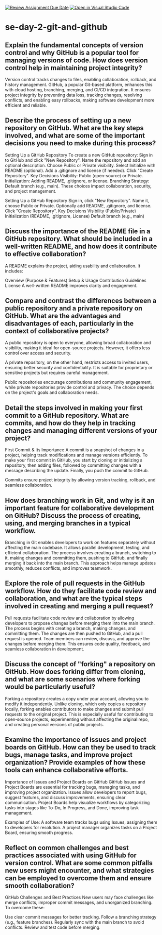 [![Review Assignment Due Date](https://classroom.github.com/assets/deadline-readme-button-22041afd0340ce965d47ae6ef1cefeee28c7c493a6346c4f15d667ab976d596c.svg)](https://classroom.github.com/a/8wgCKhpZ)
[![Open in Visual Studio Code](https://classroom.github.com/assets/open-in-vscode-2e0aaae1b6195c2367325f4f02e2d04e9abb55f0b24a779b69b11b9e10269abc.svg)](https://classroom.github.com/online_ide?assignment_repo_id=18579384&assignment_repo_type=AssignmentRepo)
# se-day-2-git-and-github
## Explain the fundamental concepts of version control and why GitHub is a popular tool for managing versions of code. How does version control help in maintaining project integrity?
Version control tracks changes to files, enabling collaboration, rollback, and history management. GitHub, a popular Git-based platform, enhances this with cloud hosting, branching, merging, and CI/CD integration. It ensures project integrity by preventing data loss, tracking changes, resolving conflicts, and enabling easy rollbacks, making software development more efficient and reliable.

## Describe the process of setting up a new repository on GitHub. What are the key steps involved, and what are some of the important decisions you need to make during this process?
Setting Up a GitHub Repository
To create a new GitHub repository:
Sign in to GitHub and click "New Repository".
Name the repository and add an optional description.
Choose Public or Private visibility.
Select Initialize with README (optional).
Add a .gitignore and license (if needed).
Click "Create Repository".
Key Decisions
Visibility: Public (open-source) or Private.
Initialization: Adding README, .gitignore, or license.
Branching Strategy: Default branch (e.g., main).
These choices impact collaboration, security, and project management.

Setting Up a GitHub Repository
Sign in, click "New Repository".
Name it, choose Public or Private.
Optionally add README, .gitignore, and license.
Click "Create Repository".
Key Decisions
Visibility (Public/Private)
Initialization (README, .gitignore, License)
Default branch (e.g., main)
## Discuss the importance of the README file in a GitHub repository. What should be included in a well-written README, and how does it contribute to effective collaboration?
A README explains the project, aiding usability and collaboration. It includes:

Overview (Purpose & Features)
Setup & Usage
Contribution Guidelines
License
A well-written README improves clarity and engagement.

## Compare and contrast the differences between a public repository and a private repository on GitHub. What are the advantages and disadvantages of each, particularly in the context of collaborative projects?
A public repository is open to everyone, allowing broad collaboration and visibility, making it ideal for open-source projects. However, it offers less control over access and security.

A private repository, on the other hand, restricts access to invited users, ensuring better security and confidentiality. It is suitable for proprietary or sensitive projects but requires careful management.

Public repositories encourage contributions and community engagement, while private repositories provide control and privacy. The choice depends on the project's goals and collaboration needs.
## Detail the steps involved in making your first commit to a GitHub repository. What are commits, and how do they help in tracking changes and managing different versions of your project?
First Commit & Its Importance
A commit is a snapshot of changes in a project, helping track modifications and manage versions efficiently. To make your first commit in GitHub, you start by cloning or initializing a repository, then adding files, followed by committing changes with a message describing the update. Finally, you push the commit to GitHub.

Commits ensure project integrity by allowing version tracking, rollback, and seamless collaboration.

## How does branching work in Git, and why is it an important feature for collaborative development on GitHub? Discuss the process of creating, using, and merging branches in a typical workflow.
Branching in Git enables developers to work on features separately without affecting the main codebase. It allows parallel development, testing, and efficient collaboration. The process involves creating a branch, switching to it, making changes and committing them, pushing to GitHub, and finally merging it back into the main branch. This approach helps manage updates smoothly, reduces conflicts, and improves teamwork.

## Explore the role of pull requests in the GitHub workflow. How do they facilitate code review and collaboration, and what are the typical steps involved in creating and merging a pull request?
Pull requests facilitate code review and collaboration by allowing developers to propose changes before merging them into the main branch. The process begins with creating a branch, making changes, and committing them. The changes are then pushed to GitHub, and a pull request is opened. Team members can review, discuss, and approve the changes before merging them. This ensures code quality, feedback, and seamless collaboration in development.

## Discuss the concept of "forking" a repository on GitHub. How does forking differ from cloning, and what are some scenarios where forking would be particularly useful?
Forking a repository creates a copy under your account, allowing you to modify it independently. Unlike cloning, which only copies a repository locally, forking enables contributors to make changes and submit pull requests to the original project. This is especially useful for contributing to open-source projects, experimenting without affecting the original repo, and creating personal versions of public projects.

## Examine the importance of issues and project boards on GitHub. How can they be used to track bugs, manage tasks, and improve project organization? Provide examples of how these tools can enhance collaborative efforts.
Importance of Issues and Project Boards on GitHub
GitHub Issues and Project Boards are essential for tracking bugs, managing tasks, and improving project organization. Issues allow developers to report bugs, suggest features, and discuss improvements, ensuring clear communication. Project Boards help visualize workflows by categorizing tasks into stages like To-Do, In Progress, and Done, improving task management.

Examples of Use:
A software team tracks bugs using Issues, assigning them to developers for resolution.
A project manager organizes tasks on a Project Board, ensuring smooth progress.
## Reflect on common challenges and best practices associated with using GitHub for version control. What are some common pitfalls new users might encounter, and what strategies can be employed to overcome them and ensure smooth collaboration?
GitHub Challenges and Best Practices
New users may face challenges like merge conflicts, improper commit messages, and unorganized branching. To overcome these:

Use clear commit messages for better tracking.
Follow a branching strategy (e.g., feature branches).
Regularly sync with the main branch to avoid conflicts.
Review and test code before merging.
